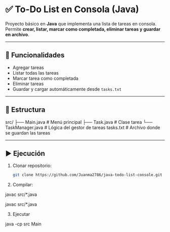 # ✅ To-Do List en Consola (Java)

Proyecto básico en **Java** que implementa una lista de tareas en consola.  
Permite **crear, listar, marcar como completada, eliminar tareas y guardar en archivo**.

---

## 🚀 Funcionalidades
- Agregar tareas
- Listar todas las tareas
- Marcar tarea como completada
- Eliminar tareas
- Guardar y cargar automáticamente desde `tasks.txt`

---

## 📂 Estructura
src/
├── Main.java # Menú principal
├── Task.java # Clase tarea
└── TaskManager.java # Lógica del gestor de tareas
tasks.txt # Archivo donde se guardan las tareas

---

## ▶️ Ejecución
1. Clonar repositorio:
   ```bash
   git clone https://github.com/Juanma2786/java-todo-list-console.git

2. Compilar:

javac src/*.java

javac src/*.java

3. Ejecutar

java -cp src Main
